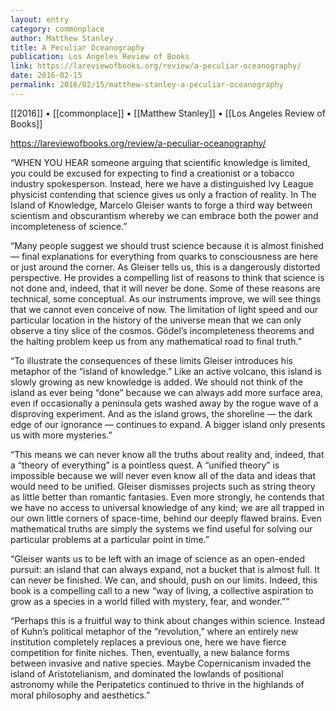 ```yaml
---
layout: entry
category: commonplace
author: Matthew Stanley
title: A Peculiar Oceanography
publication: Los Angeles Review of Books
link: https://lareviewofbooks.org/review/a-peculiar-oceanography/
date: 2016-02-15
permalink: 2016/02/15/matthew-stanley-a-peculiar-oceanography
---
```


[[2016]] • [[commonplace]] • [[Matthew Stanley]] • [[Los Angeles Review of Books]]

https://lareviewofbooks.org/review/a-peculiar-oceanography/

“WHEN YOU HEAR someone arguing that scientific knowledge is limited, you could be excused for expecting to find a creationist or a tobacco industry spokesperson. Instead, here we have a distinguished Ivy League physicist contending that science gives us only a fraction of reality. In The Island of Knowledge, Marcelo Gleiser wants to forge a third way between scientism and obscurantism whereby we can embrace both the power and incompleteness of science.”

“Many people suggest we should trust science because it is almost finished — final explanations for everything from quarks to consciousness are here or just around the corner. As Gleiser tells us, this is a dangerously distorted perspective. He provides a compelling list of reasons to think that science is not done and, indeed, that it will never be done. Some of these reasons are technical, some conceptual. As our instruments improve, we will see things that we cannot even conceive of now. The limitation of light speed and our particular location in the history of the universe mean that we can only observe a tiny slice of the cosmos. Gödel’s incompleteness theorems and the halting problem keep us from any mathematical road to final truth.”

“To illustrate the consequences of these limits Gleiser introduces his metaphor of the “island of knowledge.” Like an active volcano, this island is slowly growing as new knowledge is added. We should not think of the island as ever being “done” because we can always add more surface area, even if occasionally a peninsula gets washed away by the rogue wave of a disproving experiment. And as the island grows, the shoreline — the dark edge of our ignorance — continues to expand. A bigger island only presents us with more mysteries.”

“This means we can never know all the truths about reality and, indeed, that a “theory of everything” is a pointless quest. A “unified theory” is impossible because we will never even know all of the data and ideas that would need to be unified. Gleiser dismisses projects such as string theory as little better than romantic fantasies. Even more strongly, he contends that we have no access to universal knowledge of any kind; we are all trapped in our own little corners of space-time, behind our deeply flawed brains. Even mathematical truths are simply the systems we find useful for solving our particular problems at a particular point in time.”

“Gleiser wants us to be left with an image of science as an open-ended pursuit: an island that can always expand, not a bucket that is almost full. It can never be finished. We can, and should, push on our limits. Indeed, this book is a compelling call to a new “way of living, a collective aspiration to grow as a species in a world filled with mystery, fear, and wonder.””

“Perhaps this is a fruitful way to think about changes within science. Instead of Kuhn’s political metaphor of the “revolution,” where an entirely new institution completely replaces a previous one, here we have fierce competition for finite niches. Then, eventually, a new balance forms between invasive and native species. Maybe Copernicanism invaded the island of Aristotelianism, and dominated the lowlands of positional astronomy while the Peripatetics continued to thrive in the highlands of moral philosophy and aesthetics.”

